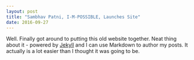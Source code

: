 ```yaml
---
layout: post
title: "Sambhav Patni, I-M-POSSIBLE, Launches Site"
date: 2016-09-27
---
```


Well. Finally got around to putting this old website together. Neat thing about it - powered by [Jekyll](http://jekyllrb.com) and I can use Markdown to author my posts. It actually is a lot easier than I thought it was going to be.

